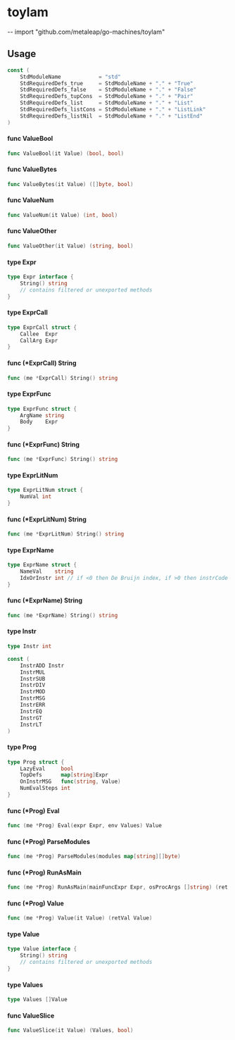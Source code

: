 # toylam
--
    import "github.com/metaleap/go-machines/toylam"


## Usage

```go
const (
	StdModuleName            = "std"
	StdRequiredDefs_true     = StdModuleName + "." + "True"
	StdRequiredDefs_false    = StdModuleName + "." + "False"
	StdRequiredDefs_tupCons  = StdModuleName + "." + "Pair"
	StdRequiredDefs_list     = StdModuleName + "." + "List"
	StdRequiredDefs_listCons = StdModuleName + "." + "ListLink"
	StdRequiredDefs_listNil  = StdModuleName + "." + "ListEnd"
)
```

#### func  ValueBool

```go
func ValueBool(it Value) (bool, bool)
```

#### func  ValueBytes

```go
func ValueBytes(it Value) ([]byte, bool)
```

#### func  ValueNum

```go
func ValueNum(it Value) (int, bool)
```

#### func  ValueOther

```go
func ValueOther(it Value) (string, bool)
```

#### type Expr

```go
type Expr interface {
	String() string
	// contains filtered or unexported methods
}
```


#### type ExprCall

```go
type ExprCall struct {
	Callee  Expr
	CallArg Expr
}
```


#### func (*ExprCall) String

```go
func (me *ExprCall) String() string
```

#### type ExprFunc

```go
type ExprFunc struct {
	ArgName string
	Body    Expr
}
```


#### func (*ExprFunc) String

```go
func (me *ExprFunc) String() string
```

#### type ExprLitNum

```go
type ExprLitNum struct {
	NumVal int
}
```


#### func (*ExprLitNum) String

```go
func (me *ExprLitNum) String() string
```

#### type ExprName

```go
type ExprName struct {
	NameVal    string
	IdxOrInstr int // if <0 then De Bruijn index, if >0 then instrCode
}
```


#### func (*ExprName) String

```go
func (me *ExprName) String() string
```

#### type Instr

```go
type Instr int
```


```go
const (
	InstrADD Instr
	InstrMUL
	InstrSUB
	InstrDIV
	InstrMOD
	InstrMSG
	InstrERR
	InstrEQ
	InstrGT
	InstrLT
)
```

#### type Prog

```go
type Prog struct {
	LazyEval     bool
	TopDefs      map[string]Expr
	OnInstrMSG   func(string, Value)
	NumEvalSteps int
}
```


#### func (*Prog) Eval

```go
func (me *Prog) Eval(expr Expr, env Values) Value
```

#### func (*Prog) ParseModules

```go
func (me *Prog) ParseModules(modules map[string][]byte)
```

#### func (*Prog) RunAsMain

```go
func (me *Prog) RunAsMain(mainFuncExpr Expr, osProcArgs []string) (ret Value)
```

#### func (*Prog) Value

```go
func (me *Prog) Value(it Value) (retVal Value)
```

#### type Value

```go
type Value interface {
	String() string
	// contains filtered or unexported methods
}
```


#### type Values

```go
type Values []Value
```


#### func  ValueSlice

```go
func ValueSlice(it Value) (Values, bool)
```
